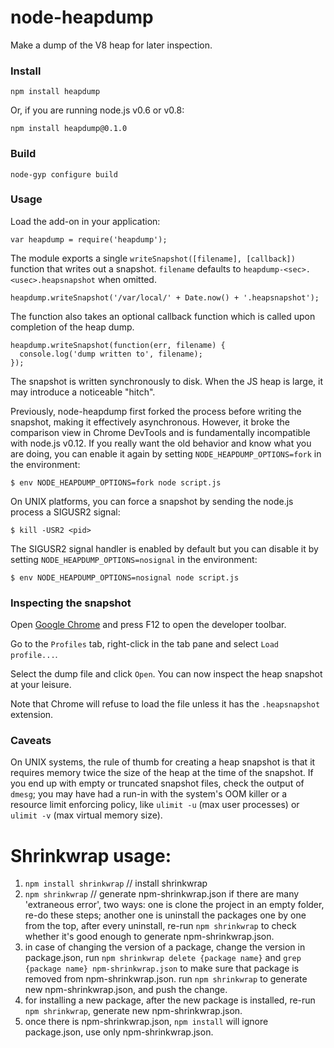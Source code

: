 node-heapdump
===

Make a dump of the V8 heap for later inspection.

### Install

    npm install heapdump

Or, if you are running node.js v0.6 or v0.8:

    npm install heapdump@0.1.0

### Build

    node-gyp configure build

### Usage

Load the add-on in your application:

    var heapdump = require('heapdump');

The module exports a single `writeSnapshot([filename], [callback])` function
that writes out a snapshot.  `filename` defaults to
`heapdump-<sec>.<usec>.heapsnapshot` when omitted.

    heapdump.writeSnapshot('/var/local/' + Date.now() + '.heapsnapshot');

The function also takes an optional callback function which is called upon
completion of the heap dump.

    heapdump.writeSnapshot(function(err, filename) {
      console.log('dump written to', filename);
    });

The snapshot is written synchronously to disk.  When the JS heap is large,
it may introduce a noticeable "hitch".

Previously, node-heapdump first forked the process before writing the snapshot,
making it effectively asynchronous.  However, it broke the comparison view in
Chrome DevTools and is fundamentally incompatible with node.js v0.12.  If you
really want the old behavior and know what you are doing, you can enable it
again by setting `NODE_HEAPDUMP_OPTIONS=fork` in the environment:

    $ env NODE_HEAPDUMP_OPTIONS=fork node script.js

On UNIX platforms, you can force a snapshot by sending the node.js process
a SIGUSR2 signal:

    $ kill -USR2 <pid>

The SIGUSR2 signal handler is enabled by default but you can disable it
by setting `NODE_HEAPDUMP_OPTIONS=nosignal` in the environment:

    $ env NODE_HEAPDUMP_OPTIONS=nosignal node script.js

### Inspecting the snapshot

Open [Google Chrome](https://www.google.com/intl/en/chrome/browser/) and
press F12 to open the developer toolbar.

Go to the `Profiles` tab, right-click in the tab pane and select
`Load profile...`.

Select the dump file and click `Open`.  You can now inspect the heap snapshot
at your leisure.

Note that Chrome will refuse to load the file unless it has the `.heapsnapshot`
extension.

### Caveats

On UNIX systems, the rule of thumb for creating a heap snapshot is that it
requires memory twice the size of the heap at the time of the snapshot.
If you end up with empty or truncated snapshot files, check the output of
`dmesg`; you may have had a run-in with the system's OOM killer or a resource
limit enforcing policy, like `ulimit -u` (max user processes) or `ulimit -v`
(max virtual memory size).


# Shrinkwrap usage:

1. `npm install shrinkwrap`  // install shrinkwrap
2. `npm shrinkwrap`   //  generate npm-shrinkwrap.json
  if there are many 'extraneous error', two ways: one is clone the project in an empty folder, re-do these steps; another one  is uninstall the packages one by one from the top, after every uninstall, re-run `npm shrinkwrap` to check whether it's good  enough to generate npm-shrinkwrap.json. 
3. in case of changing the version of a package, change the version in package.json, run `npm shrinkwrap delete {package name}` and `grep {package name} npm-shrinkwrap.json` to make sure that package is removed from npm-shrinkwrap.json. run `npm shrinkwrap` to generate new npm-shrinkwrap.json, and push the change.
4. for installing a new package, after the new package is installed, re-run `npm shrinkwrap`, generate new npm-shrinkwrap.json.
5. once there is npm-shrinkwrap.json, `npm install` will ignore package.json, use only npm-shrinkwrap.json.
